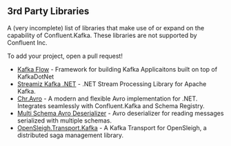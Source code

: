 
## 3rd Party Libraries

A (very incomplete) list of libraries that make use of or expand on the capability of Confluent.Kafka. These libraries are not supported by Confluent Inc.

To add your project, open a pull request!

- [Kafka Flow](https://github.com/Farfetch/kafkaflow) - Framework for building Kafka Applicaitons built on top of KafkaDotNet
- [Streamiz Kafka .NET](https://github.com/LGouellec/kafka-streams-dotnet) - .NET Stream Processing Library for Apache Kafka.
- [Chr.Avro](https://github.com/ch-robinson/dotnet-avro) - A modern and flexible Avro implementation for .NET. Integrates seamlessly with Confluent.Kafka and Schema Registry.
- [Multi Schema Avro Deserializer](https://github.com/ycherkes/multi-schema-avro-desrializer) - Avro deserializer for reading messages serialized with multiple schemas.
- [OpenSleigh.Transport.Kafka](https://github.com/mizrael/OpenSleigh/tree/develop/src/OpenSleigh.Transport.Kafka) - A Kafka Transport for OpenSleigh, a distributed saga management library.
